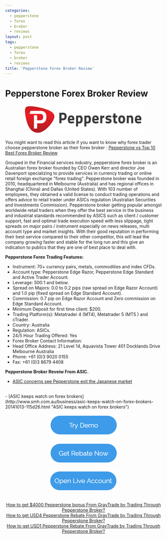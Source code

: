 ```yaml
---
categories:
  - pepperstone
  - forex
  - broker
  - reviews
layout: post
tags:
  - pepperstone
  - forex
  - broker
  - reviews
title: 'Pepperstone Forex Broker Review'
---
```

# Pepperstone Forex Broker Review

<div align="center">
<img alt="Pepperstone Forex Broker Review" src="/static/img/broker-logo/pepperstone.jpg" title="Pepperstone Forex Broker Review" >
</div>

You might want to read this article if you want to know why forex trader choose pepperstone broker as their forex broker : <a href="http://www.gravtrade.com/forex/broker/reviews/2016/09/09/best-forex-broker.html">Pepperstone vs Top 10 Best Forex Broker Review</a>

Grouped in the Financial services industry, pepperstone forex broker is an Australian forex broker founded by CEO Owen Kerr and director Joe Davenport specializing to provide services in currency trading or online retail foreign exchange "forex trading". Pepperstone broker was founded in 2010, headquartered in Melbourne (Australia) and has regional offices in Shanghai (China) and Dallas (United States). With 103 number of employees, they obtained a valid license to conduct trading operations and offers advice to retail trader under ASICs regulation (Australian Securities and Investments Commission). Pepperstone broker getting popular amongst worldwide retail traders when they offer the best service in the business and industrial standards recommended by ASICS such as client / customer support, fast and optimal trade execution speed with less slippage, tight spreads on major pairs / instrument especially on news releases, multi account type and market insights. With their good reputation in performing their best service compared to their other competitor, this will lead the company growing faster and stable for the long run and this give an indication to publics that they are one of best place to deal with.

**Pepperstone Forex Trading Features:**

- Instrument: 70+ currency pairs, metals, commodities and index CFDs.
- Account type: Pepperstone Edge Razor, Pepperstone Edge Standard and Active Trader Account.
- Leverage: 500:1 and below.
- Spread on Majors: 0.0 to 0.2 pips (raw spread on Edge Razor Account) and 1.0 pip (fixed spread on Edge Standard Account).
- Commission: 0.7 pip on Edge Razor Account and Zero commission on Edge Standard Account.
- Minimum Deposit for first time client: $200.
- Trading Platform(s): Metatrader 4 (MT4), Metatrader 5 (MT5 ) and cTrader.
- Country: Australia
- Regulation: ASICs.
- 24/5 Hour Trading Offered: Yes
- Forex Broker Contact Information:
- Head Office Address: 21 Level 14, Aquavista Tower 401 Docklands Drive Melbourne Australia
- Phone: +61 (0)3 9020 0155
- Fax: +61 (0)3 8679 4408

**Pepperstone Broker Reveiw From ASIC.**
<br>
- [ASIC concerns see Pepperstone exit the Japanese market](http://asic.gov.au/about-asic/media-centre/find-a-media-release/2014-releases/14-267mr-asic-concerns-see-pepperstone-exit-the-japanese-market/ "ASIC concerns see Pepperstone exit the Japanese market")
<br>
- [ASIC keeps watch on forex brokers](http://www.smh.com.au/business/asic-keeps-watch-on-forex-brokers-20141013-115d26.html "ASIC keeps watch on forex brokers")

<div align="center">

<a href="https://pepperstone.com/?a_aid=pro"><img alt="Open Pepperstone Demo Account" height="72" src="/static/img/button/try-demo-now.PNG" title="Open Pepperstone Broker Demo Account" width="225"></a>

<a href="http://www.gravtrade.com/pepperstone/forex/broker/rebate/2016/09/16/pepperstone-broker-rebate.html"><img alt="Register Pepperstone Broker with us and you will get rebates every lot traded." height="73" src="/static/img/button/get-rebate-now.PNG" title="Register Pepperstone Broker with us and you will get rebates every lot traded." width="221"></a>

<a href="https://pepperstone.com/?a_aid=pro"><img alt="Open Pepperstone Live Account" height="70" src="/static/img/button/open-live-account-now.PNG" title="Open Pepperstone Broker Live Account" width="218"></a>

<br>
<a href="http://www.gravtrade.com/pepperstone/forex/broker/bonus/2016/09/18/pepperstone-broker-bonus.html">How to get $4000 Pepperstone bonus From GravTrade by Trading Through Pepperstone Broker?</a>

<br>
<a href="http://www.gravtrade.com/pepperstone/forex/broker/rebate/2016/09/18/pepperstone-broker-rebate-edge-standard.html">How to get USD4 Pepperstone Rebate From GravTrade by Trading Through Pepperstone Broker?</a>

<br>
<a href="http://www.gravtrade.com/pepperstone/forex/broker/rebate/2016/09/16/pepperstone-broker-rebate.html">How to get USD1 Pepperstone Rebate From GravTrade by Trading Through Pepperstone Broker?</a>

</div>


